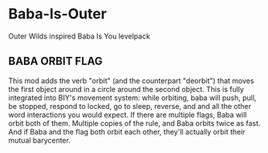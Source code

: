 # Baba-Is-Outer
Outer Wilds inspired Baba Is You levelpack


## BABA ORBIT FLAG
This mod adds the verb "orbit" (and the counterpart "deorbit") that moves the first object around in a circle around the second object. This is fully integrated into BIY's movement system: while orbiting, baba will push, pull, be stopped, respond to locked, go to sleep, reverse, and and all the other word interactions you would expect. If there are multiple flags, Baba will orbit both of them. Multiple copies of the rule, and Baba orbits twice as fast. And if Baba and the flag both orbit each other, they'll actually orbit their mutual barycenter.